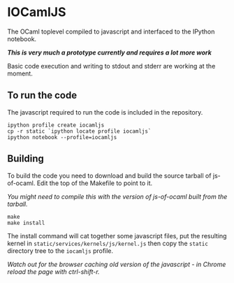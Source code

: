 # IOCamlJS 

The OCaml toplevel compiled to javascript and interfaced to the IPython notebook.

___This is very much a prototype currently and requires a lot more work___

Basic code execution and writing to stdout and stderr are working at the moment.

## To run the code

The javascript required to run the code is included in the repository.

```
ipython profile create iocamljs
cp -r static `ipython locate profile iocamljs`
ipython notebook --profile=iocamljs
```

## Building

To build the code you need to download and build the source tarball of js-of-ocaml.  Edit the
top of the Makefile to point to it.

_You might need to compile this with the version of js-of-ocaml built from the tarball._

```
make
make install
```

The install command will cat together some javascript files, put the resulting kernel in
`static/services/kernels/js/kernel.js` then copy the `static` directory tree to
the `iocamljs` profile.

_Watch out for the browser caching old version of the javascript - in Chrome reload the page with ctrl-shift-r._

